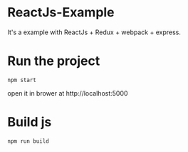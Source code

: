 # ReactJs-Example

It's a example with ReactJs + Redux + webpack + express.

Run the project
===

```
npm start
```

open it in brower at http://localhost:5000

Build js
===

```
npm run build
```